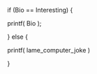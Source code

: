 if (Bio == Interesting) {

   printf( Bio );
  
} else {

   printf( lame_computer_joke )
  
}
<!---
David-R-Carroll/David-R-Carroll is a ✨ special ✨ repository because its `README.md` (this file) appears on your GitHub profile.
You can click the Preview link to take a look at your changes.
--->
